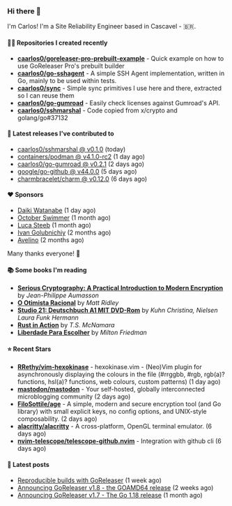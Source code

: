 ### Hi there 👋

I'm Carlos! I'm a Site Reliability Engineer based in Cascavel - 🇧🇷.

#### 👨‍💻 Repositories I created recently
- **[caarlos0/goreleaser-pro-prebuilt-example](https://github.com/caarlos0/goreleaser-pro-prebuilt-example)** - Quick example on how to use GoReleaser Pro&#39;s prebuilt builder
- **[caarlos0/go-sshagent](https://github.com/caarlos0/go-sshagent)** - A simple SSH Agent implementation, written in Go, mainly to be used within tests.
- **[caarlos0/sync](https://github.com/caarlos0/sync)** - Simple sync primitives I use here and there, extracted so I can reuse them
- **[caarlos0/go-gumroad](https://github.com/caarlos0/go-gumroad)** - Easily check licenses against Gumroad&#39;s API.
- **[caarlos0/sshmarshal](https://github.com/caarlos0/sshmarshal)** - Code copied from x/crypto and golang/go#37132

#### 🚀 Latest releases I've contributed to


- [caarlos0/sshmarshal @ v0.1.0](https://github.com/caarlos0/sshmarshal/releases/tag/v0.1.0) (today)
- [containers/podman @ v4.1.0-rc2](https://github.com/containers/podman/releases/tag/v4.1.0-rc2) (1 day ago)
- [caarlos0/go-gumroad @ v0.2.1](https://github.com/caarlos0/go-gumroad/releases/tag/v0.2.1) (2 days ago)
- [google/go-github @ v44.0.0](https://github.com/google/go-github/releases/tag/v44.0.0) (5 days ago)
- [charmbracelet/charm @ v0.12.0](https://github.com/charmbracelet/charm/releases/tag/v0.12.0) (6 days ago)

#### ❤️ Sponsors
- [Daiki Watanabe](https://github.com/daikw) (1 day ago)
- [October Swimmer](https://github.com/octoberswimmer) (1 month ago)
- [Luca Steeb](https://github.com/steebchen) (1 month ago)
- [Ivan Golubnichiy](https://github.com/h1kkan) (2 months ago)
- [Avelino](https://github.com/avelino) (2 months ago)

Many thanks everyone! 🙏

#### 📚 Some books I'm reading
- **[Serious Cryptography: A Practical Introduction to Modern Encryption](https://www.goodreads.com/book/show/36265193-serious-cryptography)** by _Jean-Philippe Aumasson_
- **[O Otimista Racional](https://www.goodreads.com/book/show/32706964-o-otimista-racional)** by _Matt Ridley_
- **[Studio 21: Deutschbuch A1 MIT DVD-Rom](https://www.goodreads.com/book/show/25495148-studio-21)** by _Kuhn Christina, Nielsen Laura Funk Hermann_
- **[Rust in Action](https://www.goodreads.com/book/show/45731908-rust-in-action)** by _T.S. McNamara_
- **[Liberdade Para Escolher](https://www.goodreads.com/book/show/17238591-liberdade-para-escolher)** by _Milton Friedman_

#### ⭐ Recent Stars


- **[RRethy/vim-hexokinase](https://github.com/RRethy/vim-hexokinase)** - hexokinase.vim - (Neo)Vim plugin for asynchronously displaying the colours in the file (#rrggbb, #rgb, rgb(a)? functions, hsl(a)? functions, web colours, custom patterns) (1 day ago)
- **[mastodon/mastodon](https://github.com/mastodon/mastodon)** - Your self-hosted, globally interconnected microblogging community (2 days ago)
- **[FiloSottile/age](https://github.com/FiloSottile/age)** - A simple, modern and secure encryption tool (and Go library) with small explicit keys, no config options, and UNIX-style composability. (2 days ago)
- **[alacritty/alacritty](https://github.com/alacritty/alacritty)** - A cross-platform, OpenGL terminal emulator. (6 days ago)
- **[nvim-telescope/telescope-github.nvim](https://github.com/nvim-telescope/telescope-github.nvim)** - Integration with github cli (6 days ago)

#### 📄 Latest posts
- [Reproducible builds with GoReleaser](https://carlosbecker.com/posts/goreleaser-reproducible-buids/) (1 week ago)
- [Announcing GoReleaser v1.8 - the GOAMD64 release](https://carlosbecker.com/posts/goreleaser-v1.8/) (2 weeks ago)
- [Announcing GoReleaser v1.7 - The Go 1.18 release](https://carlosbecker.com/posts/goreleaser-v1.7/) (1 month ago)
